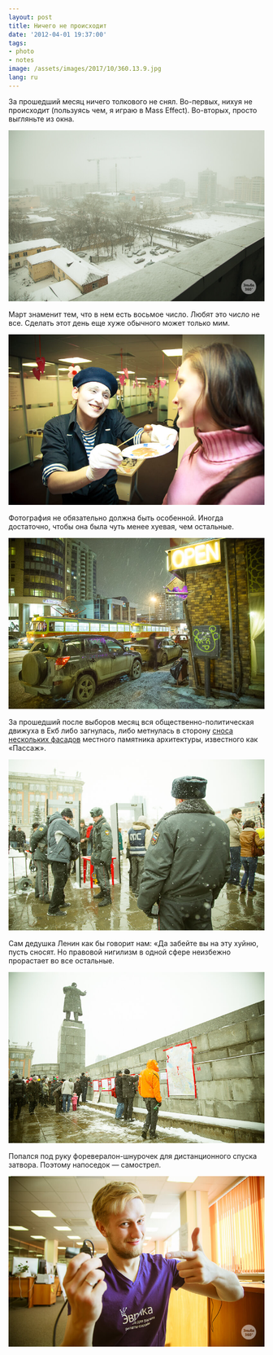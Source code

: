 ```yaml
---
layout: post
title: Ничего не происходит
date: '2012-04-01 19:37:00'
tags:
- photo
- notes
image: /assets/images/2017/10/360.13.9.jpg
lang: ru
---
```


За прошедший месяц ничего толкового не снял. Во-первых, нихуя не происходит (пользуясь чем, я играю в Mass Effect). Во-вторых, просто выгляньте из окна.

![Последний снегопад, Дмитрий Афонин, 2012](/assets/images/2017/10/360.13.7.jpg)

Март знаменит тем, что в нем есть восьмое число. Любят это число не все. Сделать этот день еще хуже обычного может только мим.

![Мартовский мим, Дмитрий Афонин, 2012](/assets/images/2017/10/IMG_1918.jpg)

Фотография не обязательно должна быть особенной. Иногда достаточно, чтобы она была чуть менее хуевая, чем остальные.

![Улица Радищева, Дмитрий Афонин, 2012](/assets/images/2017/10/IMG_2427.jpg)

За прошедший после выборов месяц вся общественно-политическая движуха в Екб либо загнулась, либо метнулась в сторону [сноса нескольких фасадов](http://www.nr2.ru/ekb/376748.html) местного памятника архитектуры, известного как «Пассаж».

![Контроль, Дмитрий Афонин, 2012](/assets/images/2017/10/IMG_2560.jpg)

Сам дедушка Ленин как бы говорит нам: «Да забейте вы на эту хуйню, пусть сносят. Но правовой нигилизм в одной сфере неизбежно прорастает во все остальные.

![Митинг против сноса Пассажа, Дмитрий Афонин, 2012](/assets/images/2017/10/IMG_2567.jpg)

Попался под руку форевералон-шнурочек для дистанционного спуска затвора. Поэтому напоседок — самострел. 

![Дмитрий Афонин, 2012](/assets/images/2017/10/360.13.9.jpg)
